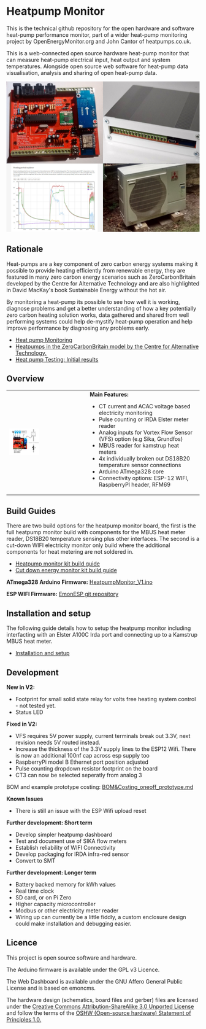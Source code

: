 # Heatpump Monitor

This is the technical github repository for the open hardware and software heat-pump performance monitor, part of a wider heat-pump monitoring project by OpenEnergyMonitor.org and John Cantor of heatpumps.co.uk.

This is a web-connected open source hardware heat-pump monitor that can measure heat-pump electrical input, heat output and system temperatures. Alongside open source web software for heat-pump data visualisation, analysis and sharing of open heat-pump data.

![Heatpump monitor](images/topgraphic.jpg)

## Rationale

Heat-pumps are a key component of zero carbon energy systems making it possible to provide heating efficiently from renewable energy, they are featured in many zero carbon energy scenarios such as ZeroCarbonBritain developed by the Centre for Alternative Technology and are also highlighted in David MacKay's book Sustainable Energy without the hot air.

By monitoring a heat-pump its possible to see how well it is working, diagnose problems and get a better understanding of how a key potentially zero carbon heating solution works, data gathered and shared from well performing systems could help de-mystify heat-pump operation and help improve performance by diagnosing any problems early.

- [Heat pump Monitoring](https://blog.openenergymonitor.org/2015/12/heat-pump-monitoring)
- [Heatpumps in the ZeroCarbonBritain model by the Centre for Alternative Technology.](https://blog.openenergymonitor.org/2015/12/heatpumps-in-zerocarbonbritain-model-by)
- [Heat pump Testing: Initial results](https://blog.openenergymonitor.org/2016/02/heat-pump-testing-initial-results)

## Overview

<table>
<tr><td>
<img style="width:40%" src="images/HPgraphic.png">
</td><td>
<b>Main Features:</b><br>
<ul>
<li>CT current and ACAC voltage based electricity monitoring</li>
<li>Pulse counting or IRDA Elster meter reader</li>
<li>Analog inputs for Vortex Flow Sensor (VFS) option (e.g Sika, Grundfos)</li>
<li>MBUS reader for kamstrup heat meters</li>
<li>4x individually broken out DS18B20 temperature sensor connections</li>
<li>Arduino ATmega328 core</li>
<li>Connectivity options: ESP-12 WIFI, RaspberryPI header, RFM69</li>
</ul>
</td>
</tr>
</table>

## Build Guides

There are two build options for the heatpump monitor board, the first is the full heatpump monitor build with components for the MBUS heat meter reader, DS18B20 temperature sensing plus other interfaces. The second is a cut-down WIFI electricity monitor only build where the additional components for heat metering are not soldered in.

- [Heatpump monitor kit build guide](heatpumpmonitor_build.md)
- [Cut down energy monitor kit build guide](energymonitor_build.md)

**ATmega328 Arduino Firmware:** [HeatpumpMonitor_V1.ino](https://github.com/openenergymonitor/HeatpumpMonitor/blob/master/Firmware/Arduino/HeatpumpMonitor_V1)

**ESP WIFI Firmware:** [EmonESP git repository](https://github.com/openenergymonitor/EmonESP)

## Installation and setup

The following guide details how to setup the heatpump monitor including interfacting with an Elster A100C Irda port and connecting up to a Kamstrup MBUS heat meter.

- [Installation and setup](installation.md)

## Development

**New in V2:**

- Footprint for small solid state relay for volts free heating system control - not tested yet.
- Status LED

**Fixed in V2:**

- VFS requires 5V power supply, current terminals break out 3.3V, next revision needs 5V routed instead.
- Increase the thickness of the 3.3V supply lines to the ESP12 Wifi. There is now an additional 100nf cap across esp supply too
- RaspberryPi model B Ethernet port position adjusted
- Pulse counting dropdown resistor footprint on the board
- CT3 can now be selected seperatly from analog 3

BOM and example prototype costing: [BOM&Costing_oneoff_prototype.md](https://github.com/openenergymonitor/HeatpumpMonitor/blob/master/Hardware/v2/BOM&Costing_oneoff_prototype.md)

**Known Issues**

- There is still an issue with the ESP Wifi upload reset

**Further development: Short term**
- Develop simpler heatpump dashboard
- Test and document use of SIKA flow meters
- Establish reliability of WIFI Connectivity
- Develop packaging for IRDA infra-red sensor
- Convert to SMT

**Further development: Longer term**
- Battery backed memory for kWh values
- Real time clock
- SD card, or on Pi Zero
- Higher capacity microcontroller
- Modbus or other electricity meter reader
- Wiring up can currently be a little fiddly, a custom enclosure design could make installation and debugging easier.

## Licence

This project is open source software and hardware.

The Arduino firmware is available under the GPL v3 Licence. 

The Web Dashboard is available under the GNU Affero General Public License and is based on emoncms.

The hardware design (schematics, board files and gerber) files are licensed under the [Creative Commons Attribution-ShareAlike 3.0 Unported License](http://creativecommons.org/licenses/by-sa/3.0/) and follow the terms of the [OSHW (Open-source hardware) Statement of Principles 1.0.](http://freedomdefined.org/OSHW)
